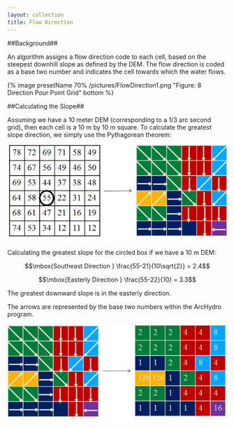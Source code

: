 ```yaml
---
layout: collection
title: Flow Direction
---
```


##Background##

An algorithm assigns a flow direction code to each cell, based on the steepest downhill slope as defined by the DEM. The flow direction is coded as a base two number and indicates the cell towards which the water flows.

{% image presetName 70% /pictures/FlowDirection1.png "Figure: 8 Direction Pour Point Grid" bottom %}

##Calculating the Slope##

Assuming we have a 10 meter DEM (corresponding to a 1/3 arc second grid), then each cell is a 10 m by 10 m square. To calculate the greatest slope direction, we simply use the Pythagorean theorem:

<a href="/pictures/FlowDirection2.png"><img src="/pictures/FlowDirection2.png"></a>

Calculating the greatest slope for the circled box if we have a 10 m DEM:

$$\mbox{Southeast Direction } \frac{55-21}{10\sqrt{2}} = 2.4$$

$$\mbox{Easterly Direction } \frac{55-22}{10} = 3.3$$

The greatest downward slope is in the easterly direction.


The arrows are represented by the base two numbers within the ArcHydro program.

<a href="/pictures/FlowDirection3.png"><img src="/pictures/FlowDirection3.png"></a>

